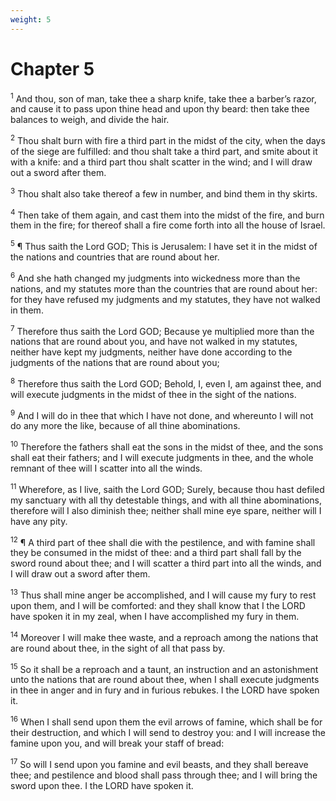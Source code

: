 ```yaml
---
weight: 5
---
```


# Chapter 5

<sup>1</sup> And thou, son of man, take thee a sharp knife, take thee a barber’s razor, and cause it to pass upon thine head and upon thy beard: then take thee balances to weigh, and divide the hair. 

<sup>2</sup> Thou shalt burn with fire a third part in the midst of the city, when the days of the siege are fulfilled: and thou shalt take a third part, and smite about it with a knife: and a third part thou shalt scatter in the wind; and I will draw out a sword after them. 

<sup>3</sup> Thou shalt also take thereof a few in number, and bind them in thy skirts. 

<sup>4</sup> Then take of them again, and cast them into the midst of the fire, and burn them in the fire; for thereof shall a fire come forth into all the house of Israel. 

<sup>5</sup> ¶ Thus saith the Lord GOD; This is Jerusalem: I have set it in the midst of the nations and countries that are round about her. 

<sup>6</sup> And she hath changed my judgments into wickedness more than the nations, and my statutes more than the countries that are round about her: for they have refused my judgments and my statutes, they have not walked in them. 

<sup>7</sup> Therefore thus saith the Lord GOD; Because ye multiplied more than the nations that are round about you, and have not walked in my statutes, neither have kept my judgments, neither have done according to the judgments of the nations that are round about you; 

<sup>8</sup> Therefore thus saith the Lord GOD; Behold, I, even I, am against thee, and will execute judgments in the midst of thee in the sight of the nations. 

<sup>9</sup> And I will do in thee that which I have not done, and whereunto I will not do any more the like, because of all thine abominations. 

<sup>10</sup> Therefore the fathers shall eat the sons in the midst of thee, and the sons shall eat their fathers; and I will execute judgments in thee, and the whole remnant of thee will I scatter into all the winds. 

<sup>11</sup> Wherefore, as I live, saith the Lord GOD; Surely, because thou hast defiled my sanctuary with all thy detestable things, and with all thine abominations, therefore will I also diminish thee; neither shall mine eye spare, neither will I have any pity. 

<sup>12</sup> ¶ A third part of thee shall die with the pestilence, and with famine shall they be consumed in the midst of thee: and a third part shall fall by the sword round about thee; and I will scatter a third part into all the winds, and I will draw out a sword after them. 

<sup>13</sup> Thus shall mine anger be accomplished, and I will cause my fury to rest upon them, and I will be comforted: and they shall know that I the LORD have spoken it in my zeal, when I have accomplished my fury in them. 

<sup>14</sup> Moreover I will make thee waste, and a reproach among the nations that are round about thee, in the sight of all that pass by. 

<sup>15</sup> So it shall be a reproach and a taunt, an instruction and an astonishment unto the nations that are round about thee, when I shall execute judgments in thee in anger and in fury and in furious rebukes. I the LORD have spoken it. 

<sup>16</sup> When I shall send upon them the evil arrows of famine, which shall be for their destruction, and which I will send to destroy you: and I will increase the famine upon you, and will break your staff of bread: 

<sup>17</sup> So will I send upon you famine and evil beasts, and they shall bereave thee; and pestilence and blood shall pass through thee; and I will bring the sword upon thee. I the LORD have spoken it. 


